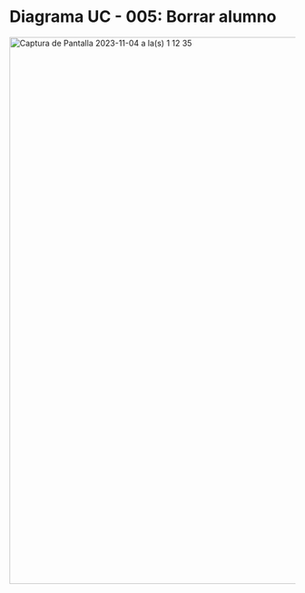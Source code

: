 # Diagrama UC - 005: Borrar alumno
<img width="962" alt="Captura de Pantalla 2023-11-04 a la(s) 1 12 35" src="https://github.com/amezcua04s/FCA-Proyecto-OO-01/assets/119078847/597d5512-729b-4ed2-af60-7becc70339ba">
